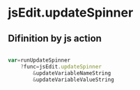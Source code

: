 # jsEdit.updateSpinner

## Difinition by js action

```js.js

var=runUpdateSpinner
	?func=jsEdit.updateSpinner
		&updateVariableNameString
		&updateVariableValueString
```


